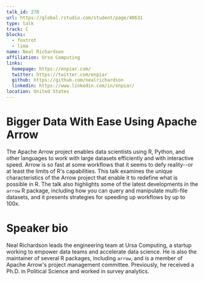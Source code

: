 ```yaml
---
talk_id: 278
url: https://global.rstudio.com/student/page/40631
type: talk
track: C
blocks:
  - foxtrot
  - lima
name: Neal Richardson
affiliation: Ursa Computing
links:
  homepage: https://enpiar.com/
  twitter: https://twitter.com/enpiar
  github: https://github.com/nealrichardson
  linkedin: https://www.linkedin.com/in/enpiar/
location: United States
---
```


# Bigger Data With Ease Using Apache Arrow

The Apache Arrow project enables data scientists using R, Python, and other languages to work with large datasets efficiently and with interactive speed. Arrow is so fast at some workflows that it seems to defy reality--or at least the limits of R's capabilities. This talk examines the unique characteristics of the Arrow project that enable it to redefine what is possible in R. The talk also highlights some of the latest developments in the `arrow` R package, including how you can query and manipulate multi-file datasets, and it presents strategies for speeding up workflows by up to 100x.

# Speaker bio

Neal Richardson leads the engineering team at Ursa Computing, a startup working to empower data teams and accelerate data science. He is also the maintainer of several R packages, including `arrow`, and is a member of Apache Arrow's project management committee. Previously, he received a Ph.D. in Political Science and worked in survey analytics.
